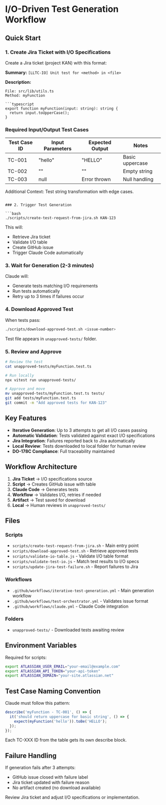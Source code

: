 # I/O-Driven Test Generation Workflow

## Quick Start

### 1. Create Jira Ticket with I/O Specifications

Create a Jira ticket (project KAN) with this format:

**Summary:** `[LLTC-IO] Unit test for <method> in <file>`

**Description:**
```
File: src/lib/utils.ts
Method: myFunction

```typescript
export function myFunction(input: string): string {
  return input.toUpperCase();
}
```

### Required Input/Output Test Cases

| Test Case ID | Input Parameters | Expected Output | Notes |
|--------------|------------------|-----------------|-------|
| TC-001       | "hello"          | "HELLO"         | Basic uppercase |
| TC-002       | ""               | ""              | Empty string |
| TC-003       | null             | Error thrown    | Null handling |

Additional Context: Test string transformation with edge cases.
```

### 2. Trigger Test Generation

```bash
./scripts/create-test-request-from-jira.sh KAN-123
```

This will:
- Retrieve Jira ticket
- Validate I/O table
- Create GitHub issue
- Trigger Claude Code automatically

### 3. Wait for Generation (2-3 minutes)

Claude will:
- Generate tests matching I/O requirements
- Run tests automatically
- Retry up to 3 times if failures occur

### 4. Download Approved Test

When tests pass:

```bash
./scripts/download-approved-test.sh <issue-number>
```

Test file appears in `unapproved-tests/` folder.

### 5. Review and Approve

```bash
# Review the test
cat unapproved-tests/myFunction.test.ts

# Run locally
npx vitest run unapproved-tests/

# Approve and move
mv unapproved-tests/myFunction.test.ts tests/
git add tests/myFunction.test.ts
git commit -m "Add approved tests for KAN-123"
```

## Key Features

- **Iterative Generation**: Up to 3 attempts to get all I/O cases passing
- **Automatic Validation**: Tests validated against exact I/O specifications
- **Jira Integration**: Failures reported back to Jira automatically
- **Local Review**: Tests downloaded to local folder for human review
- **DO-178C Compliance**: Full traceability maintained

## Workflow Architecture

1. **Jira Ticket** → I/O specifications source
2. **Script** → Creates GitHub issue with table
3. **Claude Code** → Generates tests
4. **Workflow** → Validates I/O, retries if needed
5. **Artifact** → Test saved for download
6. **Local** → Human reviews in `unapproved-tests/`

## Files

### Scripts
- `scripts/create-test-request-from-jira.sh` - Main entry point
- `scripts/download-approved-test.sh` - Retrieve approved tests
- `scripts/validate-io-table.js` - Validate I/O table format
- `scripts/validate-test-io.js` - Match test results to I/O specs
- `scripts/update-jira-test-failure.sh` - Report failures to Jira

### Workflows
- `.github/workflows/iterative-test-generation.yml` - Main generation workflow
- `.github/workflows/test-orchestrator.yml` - Validates issue format
- `.github/workflows/claude.yml` - Claude Code integration

### Folders
- `unapproved-tests/` - Downloaded tests awaiting review

## Environment Variables

Required for scripts:
```bash
export ATLASSIAN_USER_EMAIL="your-email@example.com"
export ATLASSIAN_API_TOKEN="your-api-token"
export ATLASSIAN_DOMAIN="your-site.atlassian.net"
```

## Test Case Naming Convention

Claude must follow this pattern:
```typescript
describe('myFunction - TC-001', () => {
  it('should return uppercase for basic string', () => {
    expect(myFunction('hello')).toBe('HELLO');
  });
});
```

Each TC-XXX ID from the table gets its own describe block.

## Failure Handling

If generation fails after 3 attempts:
- GitHub issue closed with failure label
- Jira ticket updated with failure reason
- No artifact created (no download available)

Review Jira ticket and adjust I/O specifications or implementation.

